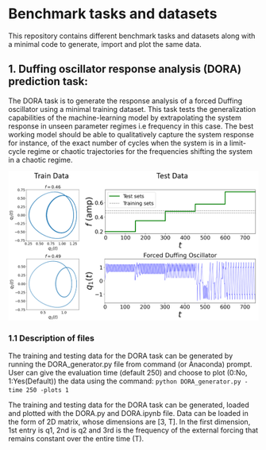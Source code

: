 # Benchmark tasks and datasets

This repository contains different benchmark tasks and datasets along with a minimal code to generate, import and plot the same data.

## 1. Duffing oscillator response analysis (DORA) prediction task:

The DORA task is to generate the response analysis of a forced Duffing oscillator using a minimal training dataset. This task tests the generalization capabilities of the machine-learning model by extrapolating the system response in unseen parameter regimes i.e frequency in this case. The best working model should be able to qualitatively capture the system response for instance, of the exact number of cycles when the system is in a limit-cycle regime or chaotic trajectories for the frequencies shifting the system in a chaotic regime.  

<p align="center">
<img src="https://github.com/maneesh51/Benchmark-Tasks/blob/bb41fa278823815ca984b40db618be6f6e0459e3/DORA_3.png">
</p>

### 1.1 Description of files
The training and testing data for the DORA task can be generated by running the DORA_generator.py file from command (or Anaconda) prompt. User can give the evaluation time (default 250) and choose to plot (0:No, 1:Yes(Default)) the data using the command:
```python DORA_generator.py -time 250 -plots 1```

The training and testing data for the DORA task can be generated, loaded and plotted with the DORA.py and DORA.ipynb file. 
Data can be loaded in the form of 2D matrix, whose dimensions are [3, T]. In the first dimension, 1st entry is q1, 2nd is q2 and 3rd is the frequency of the external forcing that remains constant over the entire time (T).
